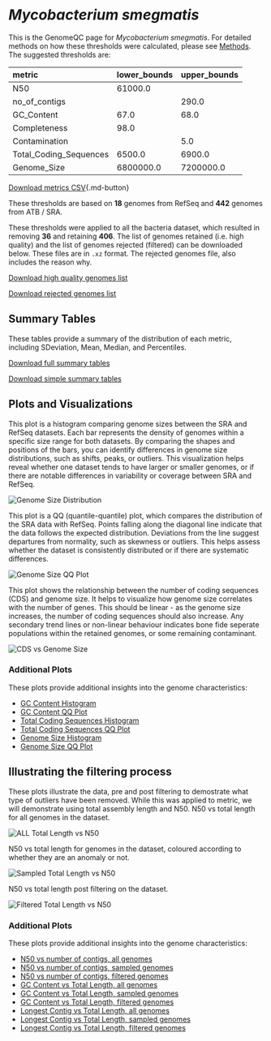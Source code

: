 # *Mycobacterium smegmatis*

This is the GenomeQC page for *Mycobacterium smegmatis*. For detailed methods on how these thresholds were calculated, please see [Methods](../../methods.md).
The suggested thresholds are: 

| metric                 | lower_bounds   | upper_bounds   |
|:-----------------------|:---------------|:---------------|
| N50                    | 61000.0        |                |
| no_of_contigs          |                | 290.0          |
| GC_Content             | 67.0           | 68.0           |
| Completeness           | 98.0           |                |
| Contamination          |                | 5.0            |
| Total_Coding_Sequences | 6500.0         | 6900.0         |
| Genome_Size            | 6800000.0      | 7200000.0      |

[Download metrics CSV](Mycobacterium_smegmatis_metrics.csv){.md-button}


These thresholds are based on **18** genomes from RefSeq and **442** genomes from ATB / SRA.

These thresholds were applied to all the bacteria dataset, which resulted in removing **36** and retaining **406**.
The list of genomes retained (i.e. high quality) and the list of genomes rejected (filtered) can be downloaded below. These files are in `.xz` format. The rejected genomes file, also includes the reason why.

[Download high quality genomes list](Mycobacterium_smegmatis_high_quality_genomes.csv.xz)


[Download rejected genomes list](Mycobacterium_smegmatis_filtered_out_genomes.csv.xz)



## Summary Tables
These tables provide a summary of the distribution of each metric, including SDeviation, Mean, Median, and Percentiles.

[Download full summary tables](summary.csv)

[Download simple summary tables](selected_summary.csv)

## Plots and Visualizations

This plot is a histogram comparing genome sizes between the SRA and RefSeq datasets. Each bar represents the density of genomes within a specific size range for both datasets. By comparing the shapes and positions of the bars, you can identify differences in genome size distributions, such as shifts, peaks, or outliers. This visualization helps reveal whether one dataset tends to have larger or smaller genomes, or if there are notable differences in variability or coverage between SRA and RefSeq.

![Genome Size Distribution](Genome_Size_refseq_histogram_kde.png)

This plot is a QQ (quantile-quantile) plot, which compares the distribution of the SRA data with RefSeq. Points falling along the diagonal line indicate that the data follows the expected distribution. Deviations from the line suggest departures from normality, such as skewness or outliers. This helps assess whether the dataset is consistently distributed or if there are systematic differences.

![Genome Size QQ Plot](Genome_Size_refseq_qqplot.png)

This plot shows the relationship between the number of coding sequences (CDS) and genome size. It helps to visualize how genome size correlates with the number of genes. This should be linear - as the genome size increases, the number of coding sequences should also increase. Any secondary trend lines or non-linear behaviour indicates bone fide seperate populations within the retained genomes, or some remaining contaminant. 

![CDS vs Genome Size](Mycobacterium_smegmatis_CDS_vs_Genome_Size.png)

### Additional Plots

These plots provide additional insights into the genome characteristics:

- [GC Content Histogram](GC_Content_refseq_histogram_kde.png)
- [GC Content QQ Plot](GC_Content_refseq_qqplot.png)
- [Total Coding Sequences Histogram](Total_Coding_Sequences_refseq_histogram_kde.png)
- [Total Coding Sequences QQ Plot](Total_Coding_Sequences_refseq_qqplot.png)
- [Genome Size Histogram](Genome_Size_refseq_histogram_kde.png)
- [Genome Size QQ Plot](Genome_Size_refseq_qqplot.png)
## Illustrating the filtering process
These plots illustrate the data, pre and post filtering to demostrate what type of outliers have been removed. While this was applied to metric, we will demonstrate using total assembly length and N50.
N50 vs total length for all genomes in the dataset.

![ALL Total Length vs N50](Mycobacterium_smegmatis_all_total_length_N50.png)

N50 vs total length for genomes in the dataset, coloured according to whether they are an anomaly or not.

![Sampled Total Length vs N50](Mycobacterium_smegmatis_sample_total_length_N50.png)

N50 vs total length post filtering on the dataset.

![Filtered Total Length vs N50](Mycobacterium_smegmatis_filt_total_length_N50.png)

### Additional Plots

These plots provide additional insights into the genome characteristics:

- [N50 vs number of contigs, all genomes](Mycobacterium_smegmatis_all_N50_number.png)
- [N50 vs number of contigs, sampled genomes](Mycobacterium_smegmatis_sample_N50_number.png)
- [N50 vs number of contigs, filtered genomes](Mycobacterium_smegmatis_filt_N50_number.png)
- [GC Content vs Total Length, all genomes](Mycobacterium_smegmatis_all_total_length_GC_Content.png)
- [GC Content vs Total Length, sampled genomes](Mycobacterium_smegmatis_sample_total_length_GC_Content.png)
- [GC Content vs Total Length, filtered genomes](Mycobacterium_smegmatis_filt_total_length_GC_Content.png)
- [Longest Contig vs Total Length, all genomes](Mycobacterium_smegmatis_all_total_length_longest.png)
- [Longest Contig vs Total Length, sampled genomes](Mycobacterium_smegmatis_sample_total_length_longest.png)
- [Longest Contig vs Total Length, filtered genomes](Mycobacterium_smegmatis_filt_total_length_longest.png)
